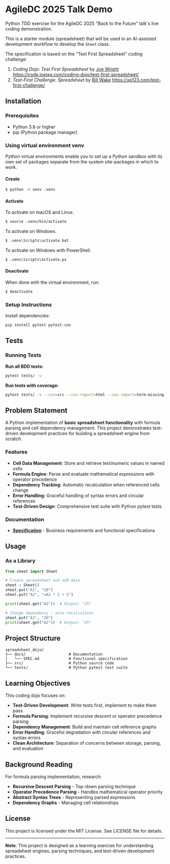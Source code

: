 # AgileDC 2025 Talk Demo

Python TDD exercise for the AgileDC 2025 "Back to the Future" talk's live coding demonstration.

This is a starter module (spreadsheet) that will be used in an AI-assisted development workflow to develop the `Sheet` class.

The specification is based on the "Test First Spreadsheet" coding challenge:
1. _Coding Dojo: Test First Spreadsheet_ by [Joe Wright](https://github.com/joejag) https://code.joejag.com/coding-dojo/test-first-spreadsheet/
2. _Test-First Challenge: Spreadsheet_ by [Bill Wake](https://github.com/wwake) https://xp123.com/test-first-challenge/

## Installation

### Prerequisites

- Python 3.8 or higher
- pip (Python package manager)

### Using virtual environment venv

Python virtual environments enable you to set up a Python sandbox with its own set of packages separate from the system site-packages in which to work.

#### Create

```bash
$ python -m venv .venv
```

#### Activate

To activate on macOS and Linux.
```bash
$ source .venv/bin/activate
```

To activate on Windows.
```bash
$ .venv\Scripts\activate.bat
```

To activate on Windows with PowerShell.
```bash
$ .venv\Scripts\Activate.ps
```

#### Deactivate

When done with the virtual environment, run:
```bash
$ deactivate
```

### Setup Instructions

Install dependencies:
```bash
pip install pytest pytest-cov
```

## Tests

### Running Tests

**Run all BDD tests:**
```bash
pytest tests/ -v
```

**Run tests with coverage:**
```bash
pytest tests/ -v --cov=src --cov-report=html --cov-report=term-missing
```

## Problem Statement

A Python implementation of **basic spreadsheet functionality** with formula parsing and cell dependency management. This project demonstrates test-driven development practices for building a spreadsheet engine from scratch.

### Features

- **Cell Data Management**: Store and retrieve text/numeric values in named cells
- **Formula Engine**: Parse and evaluate mathematical expressions with operator precedence
- **Dependency Tracking**: Automatic recalculation when referenced cells change  
- **Error Handling**: Graceful handling of syntax errors and circular references
- **Test-Driven Design**: Comprehensive test suite with Python pytest tests

### Documentation

- **[Specification](docs/SPEC.md)** - Business requirements and functional specifications

## Usage

### As a Library

```python
from sheet import Sheet

# Create spreadsheet and add data
sheet = Sheet()
sheet.put("A1", "10")
sheet.put("A2", "=A1 * 2 + 5")

print(sheet.get("A2"))  # Output: "25"

# Change dependency - auto-recalculates
sheet.put("A1", "20") 
print(sheet.get("A2"))  # Output: "45"
```

## Project Structure

```
spreadsheet_dojo/
├── docs/                   # Documentation
│   └── SPEC.md             # Functional specification
├── src/                    # Python source code
└── tests/                  # Python pytest test suite
```

## Learning Objectives

This coding dojo focuses on:

- **Test-Driven Development**: Write tests first, implement to make them pass
- **Formula Parsing**: Implement recursive descent or operator precedence parsing
- **Dependency Management**: Build and maintain cell reference graphs
- **Error Handling**: Graceful degradation with circular references and syntax errors
- **Clean Architecture**: Separation of concerns between storage, parsing, and evaluation

## Background Reading

For formula parsing implementation, research:
- **Recursive Descent Parsing** - Top-down parsing technique
- **Operator Precedence Parsing** - Handles mathematical operator priority
- **Abstract Syntax Trees** - Representing parsed expressions
- **Dependency Graphs** - Managing cell relationships

## License

This project is licensed under the MIT License. See LICENSE file for details.

---

**Note**: This project is designed as a learning exercise for understanding spreadsheet engines, parsing techniques, and test-driven development practices.
